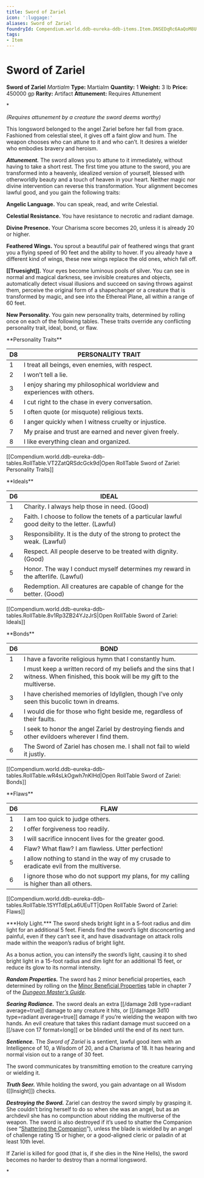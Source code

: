 ```yaml
---
title: Sword of Zariel
icon: ':luggage:'
aliases: Sword of Zariel
foundryId: Compendium.world.ddb-eureka-ddb-items.Item.DNSEDqRc6AaQoM8U
tags:
- Item
---
```


# Sword of Zariel

**Sword of Zariel**
_Martialm_
**Type:** Martialm
**Quantity:** 1
**Weight:** 3 lb
**Price:** 450000 gp
**Rarity:** Artifact
**Attunement:** Requires Attunement

*<div class="item-attunement"><i>(Requires attunement by a creature the sword deems worthy)</i><p>This longsword belonged to the angel Zariel before her fall from grace. Fashioned from celestial steel, it gives off a faint glow and hum. The weapon chooses who can attune to it and who can’t. It desires a wielder who embodies bravery and heroism.

***Attunement.*** The sword allows you to attune to it immediately, without having to take a short rest. The first time you attune to the sword, you are transformed into a heavenly, idealized version of yourself, blessed with otherworldly beauty and a touch of heaven in your heart. Neither magic nor divine intervention can reverse this transformation. Your alignment becomes lawful good, and you gain the following traits:

**Angelic Language.** You can speak, read, and write Celestial.

**Celestial Resistance.** You have resistance to necrotic and radiant damage.

**Divine Presence.** Your Charisma score becomes 20, unless it is already 20 or higher.

**Feathered Wings.** You sprout a beautiful pair of feathered wings that grant you a flying speed of 90 feet and the ability to hover. If you already have a different kind of wings, these new wings replace the old ones, which fall off.

**[[Truesight]].** Your eyes become luminous pools of silver. You can see in normal and magical darkness, see invisible creatures and objects, automatically detect visual illusions and succeed on saving throws against them, perceive the original form of a shapechanger or a creature that is transformed by magic, and see into the Ethereal Plane, all within a range of 60 feet.

**New Personality.** You gain new personality traits, determined by rolling once on each of the following tables. These traits override any conflicting personality trait, ideal, bond, or flaw.</p>
<p class="Table-Styles_Table-Title" data-content-chunk-id="4bfc6278-f373-4095-ae63-0a422fd75674">**Personality Traits**</p>
<div class="table-overflow-wrapper" data-content-chunk-id="39d30ea7-c302-40fa-8e98-3f2b7ec9d780">
<table class="compendium-left-aligned-table" data-content-chunk-id="99ec4e1d-3206-4c22-ad86-a3443336e1ff">
<thead>
<tr>
<th>D8</th>
<th>PERSONALITY TRAIT</th>
</tr>
</thead>
<tbody>
<tr>
<td>1</td>
<td>I treat all beings, even enemies, with respect.</td>
</tr>
<tr>
<td>2</td>
<td>I won’t tell a lie.</td>
</tr>
<tr>
<td>3</td>
<td>I enjoy sharing my philosophical worldview and experiences with others.</td>
</tr>
<tr>
<td>4</td>
<td>I cut right to the chase in every conversation.</td>
</tr>
<tr>
<td>5</td>
<td>I often quote (or misquote) religious texts.</td>
</tr>
<tr>
<td>6</td>
<td>I anger quickly when I witness cruelty or injustice.</td>
</tr>
<tr>
<td>7</td>
<td>My praise and trust are earned and never given freely.</td>
</tr>
<tr>
<td>8</td>
<td>I like everything clean and organized.</td>
</tr>
</tbody>
</table><div id="table-link">[[Compendium.world.ddb-eureka-ddb-tables.RollTable.VT2ZatQRSdcGck9d|Open RollTable Sword of Zariel: Personality Traits]]
<p class="Table-Styles_Table-Title" data-content-chunk-id="38e16546-67dc-434b-b27a-05d2ea05e968">**Ideals**</p>
<div class="table-overflow-wrapper" data-content-chunk-id="2af187cd-d049-4cf9-99d2-d977b47de729">
<table class="compendium-left-aligned-table" data-content-chunk-id="3c67b372-90a5-4f52-b66f-b904b93e6c8b">
<thead>
<tr>
<th>D6</th>
<th>IDEAL</th>
</tr>
</thead>
<tbody>
<tr>
<td>1</td>
<td><span class="Sans-Serif-Character-Styles_Bold-Sans-Serif">Charity.</span> I always help those in need. (Good)</td>
</tr>
<tr>
<td>2</td>
<td><span class="Sans-Serif-Character-Styles_Bold-Sans-Serif">Faith.</span> I choose to follow the tenets of a particular lawful good deity to the letter. (Lawful)</td>
</tr>
<tr>
<td>3</td>
<td><span class="Sans-Serif-Character-Styles_Bold-Sans-Serif">Responsibility.</span> It is the duty of the strong to protect the weak. (Lawful)</td>
</tr>
<tr>
<td>4</td>
<td><span class="Sans-Serif-Character-Styles_Bold-Sans-Serif">Respect.</span> All people deserve to be treated with dignity. (Good)</td>
</tr>
<tr>
<td>5</td>
<td><span class="Sans-Serif-Character-Styles_Bold-Sans-Serif">Honor.</span> The way I conduct myself determines my reward in the afterlife. (Lawful)</td>
</tr>
<tr>
<td>6</td>
<td><span class="Sans-Serif-Character-Styles_Bold-Sans-Serif">Redemption.</span> All creatures are capable of change for the better. (Good)</td>
</tr>
</tbody>
</table><div id="table-link">[[Compendium.world.ddb-eureka-ddb-tables.RollTable.8v1Rp3ZB24YJzJrS|Open RollTable Sword of Zariel: Ideals]]
<p class="Table-Styles_Table-Title" data-content-chunk-id="29f7f0b1-d76e-488f-ae7a-29fba3d3d31c">**Bonds**</p>
<div class="table-overflow-wrapper" data-content-chunk-id="05b0b200-15bc-48d3-b690-48789ac70b1e">
<table class="compendium-left-aligned-table" data-content-chunk-id="b02fa3f5-d5e3-414b-8a42-046af05bf498">
<thead>
<tr>
<th>D6</th>
<th>BOND</th>
</tr>
</thead>
<tbody>
<tr>
<td>1</td>
<td>I have a favorite religious hymn that I constantly hum.</td>
</tr>
<tr>
<td>2</td>
<td>I must keep a written record of my beliefs and the sins that I witness. When finished, this book will be my gift to the multiverse.</td>
</tr>
<tr>
<td>3</td>
<td>I have cherished memories of Idyllglen, though I’ve only seen this bucolic town in dreams.</td>
</tr>
<tr>
<td>4</td>
<td>I would die for those who fight beside me, regardless of their faults.</td>
</tr>
<tr>
<td>5</td>
<td>I seek to honor the angel Zariel by destroying fiends and other evildoers wherever I find them.</td>
</tr>
<tr>
<td>6</td>
<td>The <span class="Sans-Serif-Character-Styles_Italic-Sans-Serif">Sword of Zariel</span> has chosen me. I shall not fail to wield it justly.</td>
</tr>
</tbody>
</table><div id="table-link">[[Compendium.world.ddb-eureka-ddb-tables.RollTable.wR4sLkOgwh7nKlHd|Open RollTable Sword of Zariel: Bonds]]
<p class="Table-Styles_Table-Title" data-content-chunk-id="1aaaba57-d077-43a1-8b82-b224fa327535">**Flaws**</p>
<div class="table-overflow-wrapper" data-content-chunk-id="a34730a9-12da-476b-94a4-951ef8ac16be">
<table class="compendium-left-aligned-table" data-content-chunk-id="1465a606-9cfb-43c4-98ef-c7f70803a944">
<thead>
<tr>
<th>D6</th>
<th>FLAW</th>
</tr>
</thead>
<tbody>
<tr>
<td>1</td>
<td>I am too quick to judge others.</td>
</tr>
<tr>
<td>2</td>
<td>I offer forgiveness too readily.</td>
</tr>
<tr>
<td>3</td>
<td>I will sacrifice innocent lives for the greater good.</td>
</tr>
<tr>
<td>4</td>
<td>Flaw? What flaw? I am flawless. Utter perfection!</td>
</tr>
<tr>
<td>5</td>
<td>I allow nothing to stand in the way of my crusade to eradicate evil from the multiverse.</td>
</tr>
<tr>
<td>6</td>
<td>I ignore those who do not support my plans, for my calling is higher than all others.</td>
</tr>
</tbody>
</table><div id="table-link">[[Compendium.world.ddb-eureka-ddb-tables.RollTable.1SYfTdEpLa6UEuTT|Open RollTable Sword of Zariel: Flaws]]
<p>***Holy Light.*** The sword sheds bright light in a 5-foot radius and dim light for an additional 5 feet. Fiends find the sword’s light disconcerting and painful, even if they can’t see it, and have disadvantage on attack rolls made within the weapon’s radius of bright light.

As a bonus action, you can intensify the sword’s light, causing it to shed bright light in a 15-foot radius and dim light for an additional 15 feet, or reduce its glow to its normal intensity.

***Random Properties.*** The sword has 2 minor beneficial properties, each determined by rolling on the <a href="https://www.dndbeyond.com/sources/dmg/sentient-magic-items-artifacts#MinorBeneficialProperties">Minor Beneficial Properties</a> table in chapter 7 of the *<a href="https://www.dndbeyond.com/sources/dmg">Dungeon Master’s Guide</a>*.

***Searing Radiance.*** The sword deals an extra  [[/damage 2d8 type=radiant average=true]] damage to any creature it hits, or  [[/damage 3d10 type=radiant average=true]] damage if you’re wielding the weapon with two hands. An evil creature that takes this radiant damage must succeed on a [[/save con 17 format=long]] or be blinded until the end of its next turn.

***Sentience.*** The *Sword of Zariel* is a sentient, lawful good item with an Intelligence of 10, a Wisdom of 20, and a Charisma of 18. It has hearing and normal vision out to a range of 30 feet.

The sword communicates by transmitting emotion to the creature carrying or wielding it.

***Truth Seer.*** While holding the sword, you gain advantage on all Wisdom ([[Insight]]) checks.

***Destroying the Sword.*** Zariel can destroy the sword simply by grasping it. She couldn’t bring herself to do so when she was an angel, but as an archdevil she has no compunction about ridding the multiverse of the weapon. The sword is also destroyed if it’s used to shatter the Companion (see “<a href="https://www.dndbeyond.com/sources/bgdia/escape-from-avernus#ShatteringtheCompanion">Shattering the Companion</a>”), unless the blade is wielded by an angel of challenge rating 15 or higher, or a good-aligned cleric or paladin of at least 10th level.

If Zariel is killed for good (that is, if she dies in the Nine Hells), the sword becomes no harder to destroy than a normal longsword.</p>*